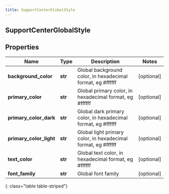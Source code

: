 ```yaml
---
title: SupportCenterGlobalStyle
---
```

## SupportCenterGlobalStyle

## Properties

|Name | Type | Description | Notes|
|------------ | ------------- | ------------- | -------------|
| **background_color** | **str** | Global background color, in hexadecimal format, eg #ffffff | [optional] |
| **primary_color** | **str** | Global primary color, in hexadecimal format, eg #ffffff | [optional] |
| **primary_color_dark** | **str** | Global dark primary color, in hexadecimal format, eg #ffffff | [optional] |
| **primary_color_light** | **str** | Global light primary color, in hexadecimal format, eg #ffffff | [optional] |
| **text_color** | **str** | Global text color, in hexadecimal format, eg #ffffff | [optional] |
| **font_family** | **str** | Global font family | [optional] |
{: class="table table-striped"}


